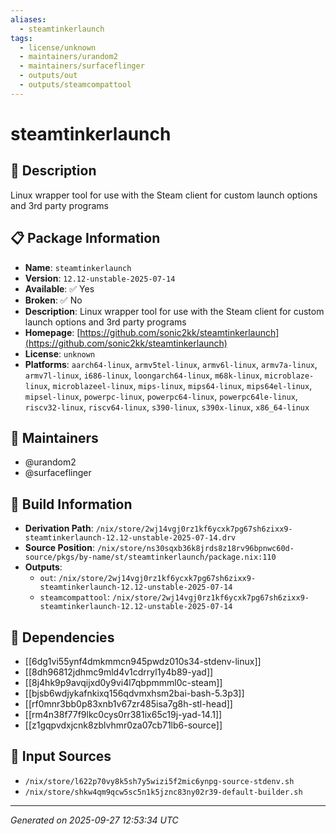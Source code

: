 ```yaml
---
aliases:
  - steamtinkerlaunch
tags:
  - license/unknown
  - maintainers/urandom2
  - maintainers/surfaceflinger
  - outputs/out
  - outputs/steamcompattool
---
```


# steamtinkerlaunch

## 📝 Description

Linux wrapper tool for use with the Steam client for custom launch options and 3rd party programs

## 📋 Package Information

- **Name**: `steamtinkerlaunch`
- **Version**: `12.12-unstable-2025-07-14`
- **Available**: ✅ Yes
- **Broken**: ✅ No
- **Description**: Linux wrapper tool for use with the Steam client for custom launch options and 3rd party programs
- **Homepage**: [https://github.com/sonic2kk/steamtinkerlaunch](https://github.com/sonic2kk/steamtinkerlaunch)
- **License**: `unknown`
- **Platforms**: `aarch64-linux`, `armv5tel-linux`, `armv6l-linux`, `armv7a-linux`, `armv7l-linux`, `i686-linux`, `loongarch64-linux`, `m68k-linux`, `microblaze-linux`, `microblazeel-linux`, `mips-linux`, `mips64-linux`, `mips64el-linux`, `mipsel-linux`, `powerpc-linux`, `powerpc64-linux`, `powerpc64le-linux`, `riscv32-linux`, `riscv64-linux`, `s390-linux`, `s390x-linux`, `x86_64-linux`
## 👥 Maintainers

- @urandom2
- @surfaceflinger


## 🔧 Build Information

- **Derivation Path**: `/nix/store/2wj14vgj0rz1kf6ycxk7pg67sh6zixx9-steamtinkerlaunch-12.12-unstable-2025-07-14.drv`
- **Source Position**: `/nix/store/ns30sqxb36k8jrds8z18rv96bpnwc60d-source/pkgs/by-name/st/steamtinkerlaunch/package.nix:110`
- **Outputs**:
  - `out`:  `/nix/store/2wj14vgj0rz1kf6ycxk7pg67sh6zixx9-steamtinkerlaunch-12.12-unstable-2025-07-14`
  - `steamcompattool`:  `/nix/store/2wj14vgj0rz1kf6ycxk7pg67sh6zixx9-steamtinkerlaunch-12.12-unstable-2025-07-14`

## 🔗 Dependencies

- [[6dg1vi55ynf4dmkmmcn945pwdz010s34-stdenv-linux]]
- [[8dh96812jdhmc9mld4v1cdrryl1y4b89-yad]]
- [[8j4hk9p9avqijxd0y9vi4l7qbpmmml0c-steam]]
- [[bjsb6wdjykafnkixq156qdvmxhsm2bai-bash-5.3p3]]
- [[rf0mnr3bb0p83xnb1v67zr485isa7g8h-stl-head]]
- [[rm4n38f77f9lkc0cys0rr381ix65c19j-yad-14.1]]
- [[z1gqpvdxjcnk8zblvhmr0za07cb71lb6-source]]

## 📁 Input Sources

- `/nix/store/l622p70vy8k5sh7y5wizi5f2mic6ynpg-source-stdenv.sh`
- `/nix/store/shkw4qm9qcw5sc5n1k5jznc83ny02r39-default-builder.sh`

---
*Generated on 2025-09-27 12:53:34 UTC*
